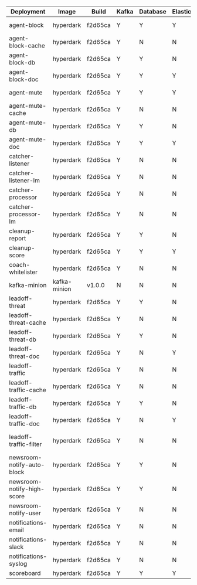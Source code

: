 | Deployment | Image | Build | Kafka | Database | Elastic | Redis | Service | Ingress |
| --- | --- | --- | --- | --- | --- | --- | --- | --- |
| agent-block | hyperdark | f2d65ca | Y | Y | Y | Y | agent-block | N/A |
| agent-block-cache | hyperdark | f2d65ca | Y | N | N | Y | N/A | N/A |
| agent-block-db | hyperdark | f2d65ca | Y | Y | N | Y | N/A | N/A |
| agent-block-doc | hyperdark | f2d65ca | Y | Y | Y | Y | N/A | N/A |
| agent-mute | hyperdark | f2d65ca | Y | Y | Y | Y | agent-mute | N/A |
| agent-mute-cache | hyperdark | f2d65ca | Y | N | N | Y | N/A | N/A |
| agent-mute-db | hyperdark | f2d65ca | Y | Y | N | Y | N/A | N/A |
| agent-mute-doc | hyperdark | f2d65ca | Y | Y | Y | Y | N/A | N/A |
| catcher-listener | hyperdark | f2d65ca | Y | N | N | N | catcher-listener | N/A |
| catcher-listener-lm | hyperdark | f2d65ca | Y | N | N | N | catcher-listener-lm | N/A |
| catcher-processor | hyperdark | f2d65ca | Y | N | N | Y | catcher-processor | N/A |
| catcher-processor-lm | hyperdark | f2d65ca | Y | N | N | Y | catcher-processor-lm | N/A |
| cleanup-report | hyperdark | f2d65ca | Y | Y | N | Y | cleanup-report | N/A |
| cleanup-score | hyperdark | f2d65ca | Y | Y | Y | Y | cleanup-score | N/A |
| coach-whitelister | hyperdark | f2d65ca | Y | N | N | Y | coach-whitelister | N/A |
| kafka-minion | kafka-minion | v1.0.0 | N | N | N | N | kafka-minion | N/A |
| leadoff-threat | hyperdark | f2d65ca | Y | Y | N | Y | leadoff-threat | N/A |
| leadoff-threat-cache | hyperdark | f2d65ca | Y | N | N | Y | N/A | N/A |
| leadoff-threat-db | hyperdark | f2d65ca | Y | Y | N | Y | N/A | N/A |
| leadoff-threat-doc | hyperdark | f2d65ca | Y | N | Y | N | N/A | N/A |
| leadoff-traffic | hyperdark | f2d65ca | Y | N | N | N | leadoff-traffic | N/A |
| leadoff-traffic-cache | hyperdark | f2d65ca | Y | N | N | Y | N/A | N/A |
| leadoff-traffic-db | hyperdark | f2d65ca | Y | Y | N | Y | N/A | N/A |
| leadoff-traffic-doc | hyperdark | f2d65ca | Y | N | Y | N | N/A | N/A |
| leadoff-traffic-filter | hyperdark | f2d65ca | Y | N | N | N | leadoff-traffic-filter | N/A |
| newsroom-notify-auto-block | hyperdark | f2d65ca | Y | Y | N | Y | N/A | N/A |
| newsroom-notify-high-score | hyperdark | f2d65ca | Y | Y | N | Y | N/A | N/A |
| newsroom-notify-user | hyperdark | f2d65ca | Y | N | N | N | N/A | N/A |
| notifications-email | hyperdark | f2d65ca | Y | N | N | N | N/A | N/A |
| notifications-slack | hyperdark | f2d65ca | Y | N | N | N | N/A | N/A |
| notifications-syslog | hyperdark | f2d65ca | Y | N | N | N | N/A | N/A |
| scoreboard | hyperdark | f2d65ca | Y | Y | Y | Y | scoreboard | scoreboard |
